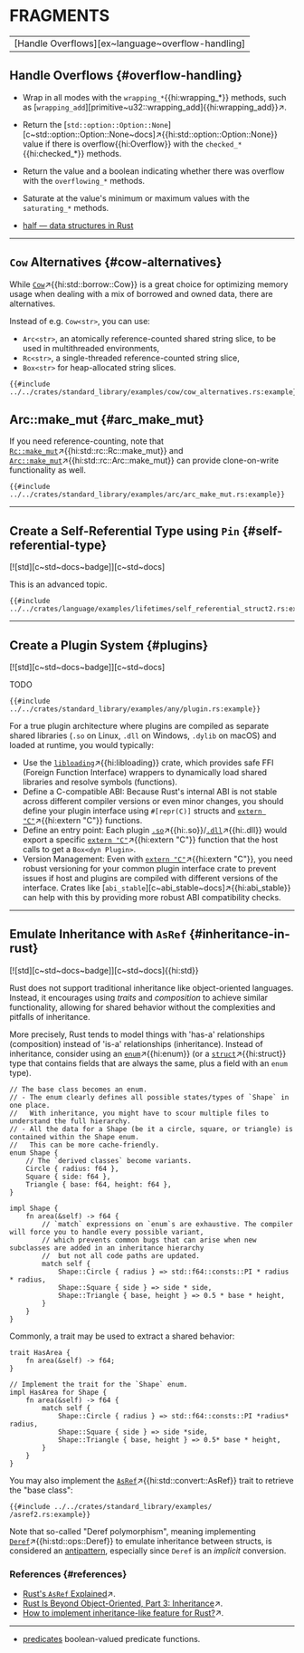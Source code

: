 # FRAGMENTS

||
|---|
| [Handle Overflows][ex~language~overflow-handling] |

## Handle Overflows {#overflow-handling}

- Wrap in all modes with the `wrapping_*`{{hi:wrapping_*}} methods, such as [`wrapping_add`][primitive~u32::wrapping_add]{{hi:wrapping_add}}↗.
- Return the [`std::option::Option::None`][c~std::option::Option::None~docs]↗{{hi:std::option::Option::None}} value if there is overflow{{hi:Overflow}} with the `checked_*`{{hi:checked_*}} methods.
- Return the value and a boolean indicating whether there was overflow with the `overflowing_*` methods.
- Saturate at the value's minimum or maximum values with the `saturating_*` methods.

- [half — data structures in Rust](https://lib.rs/crates/half)

---

## `Cow` Alternatives {#cow-alternatives}

While [`Cow`](https://doc.rust-lang.org/std/borrow/enum.Cow.html)↗{{hi:std::borrow::Cow}} is a great choice for optimizing memory usage when dealing with a mix of borrowed and owned data, there are alternatives.

Instead of e.g. `Cow<str>`, you can use:

- `Arc<str>`, an atomically reference-counted shared string slice, to be used in multithreaded environments,
- `Rc<str>`, a single-threaded reference-counted string slice,
- `Box<str>` for heap-allocated string slices.

```rust,editable
{{#include ../../crates/standard_library/examples/cow/cow_alternatives.rs:example}}
```

## Arc::make_mut {#arc_make_mut}

If you need reference-counting, note that [`Rc::make_mut`](https://doc.rust-lang.org/std/rc/struct.Rc.html#method.make_mut)↗{{hi:std::rc::Rc::make_mut}} and [`Arc::make_mut`](https://doc.rust-lang.org/std/sync/struct.Arc.html#method.make_mut)↗{{hi:std::rc::Arc::make_mut}} can provide clone-on-write functionality as well.

```rust,editable
{{#include ../../crates/standard_library/examples/arc/arc_make_mut.rs:example}}
```

---

## Create a Self-Referential Type using `Pin` {#self-referential-type}

[![std][c~std~docs~badge]][c~std~docs]

This is an advanced topic.

```rust,editable
{{#include ../../crates/language/examples/lifetimes/self_referential_struct2.rs:example}}
```

---

## Create a Plugin System {#plugins}

[![std][c~std~docs~badge]][c~std~docs]

TODO

```rust,editable
{{#include ../../crates/standard_library/examples/any/plugin.rs:example}}
```

For a true plugin architecture where plugins are compiled as separate shared libraries (`.so` on Linux, `.dll` on Windows, `.dylib` on macOS) and loaded at runtime, you would typically:

- Use the [`libloading`](https://crates.io/crates/libloading)↗{{hi:libloading}} crate, which provides safe FFI (Foreign Function Interface) wrappers to dynamically load shared libraries and resolve symbols (functions).
- Define a C-compatible ABI: Because Rust's internal ABI is not stable across different compiler versions or even minor changes, you should define your plugin interface using `#[repr(C)]` structs and [`extern "C"`](https://doc.rust-lang.org/std/keyword.extern.html)↗{{hi:extern "C"}} functions.
- Define an entry point: Each plugin [`.so`](https://fileinfo.com/extension/so)↗{{hi:.so}}/[`.dll`](https://fileinfo.com/extension/dll)↗{{hi:.dll}} would export a specific [`extern "C"`](https://doc.rust-lang.org/std/keyword.extern.html)↗{{hi:extern "C"}} function that the host calls to get a `Box<dyn Plugin>`.
- Version Management: Even with [`extern "C"`](https://doc.rust-lang.org/std/keyword.extern.html)↗{{hi:extern "C"}}, you need robust versioning for your common plugin interface crate to prevent issues if host and plugins are compiled with different versions of the interface. Crates like [`abi_stable`][c~abi_stable~docs]↗{{hi:abi_stable}} can help with this by providing more robust ABI compatibility checks.

---

## Emulate Inheritance with `AsRef` {#inheritance-in-rust}

[![std][c~std~docs~badge]][c~std~docs]{{hi:std}}

Rust does not support traditional inheritance like object-oriented languages. Instead, it encourages using _traits_ and _composition_ to achieve similar functionality, allowing for shared behavior without the complexities and pitfalls of inheritance.

More precisely, Rust tends to model things with 'has-a' relationships (composition) instead of 'is-a' relationships (inheritance). Instead of inheritance, consider using an [`enum`](https://doc.rust-lang.org/std/keyword.enum.html)↗{{hi:enum}} (or a [`struct`](https://doc.rust-lang.org/std/keyword.struct.html)↗{{hi:struct}} type that contains fields that are always the same, plus a field with an `enum` type).

```rust,noplayground
// The base class becomes an enum.
// - The enum clearly defines all possible states/types of `Shape` in one place.
//   With inheritance, you might have to scour multiple files to understand the full hierarchy.
// - All the data for a Shape (be it a circle, square, or triangle) is contained within the Shape enum.
//   This can be more cache-friendly.
enum Shape {
    // The `derived classes` become variants.
    Circle { radius: f64 },
    Square { side: f64 },
    Triangle { base: f64, height: f64 },
}

impl Shape {
    fn area(&self) -> f64 {
        // `match` expressions on `enum`s are exhaustive. The compiler will force you to handle every possible variant,
        // which prevents common bugs that can arise when new subclasses are added in an inheritance hierarchy
        //  but not all code paths are updated.
        match self {
            Shape::Circle { radius } => std::f64::consts::PI * radius * radius,
            Shape::Square { side } => side * side,
            Shape::Triangle { base, height } => 0.5 * base * height,
        }
    }
}
```

Commonly, a trait may be used to extract a shared behavior:

```rust,noplayground
trait HasArea {
    fn area(&self) -> f64;
}

// Implement the trait for the `Shape` enum.
impl HasArea for Shape {
    fn area(&self) -> f64 {
        match self {
            Shape::Circle { radius } => std::f64::consts::PI *radius* radius,
            Shape::Square { side } => side *side,
            Shape::Triangle { base, height } => 0.5* base * height,
        }
    }
}
```

You may also implement the [`AsRef`](https://doc.rust-lang.org/std/convert/trait.AsRef.html)↗{{hi:std::convert::AsRef}} trait to retrieve the "base class":

```rust,editable
{{#include ../../crates/standard_library/examples/  /asref2.rs:example}}
```

Note that so-called "Deref polymorphism", meaning implementing [`Deref`](https://doc.rust-lang.org/std/ops/trait.Deref.html)↗{{hi:std::ops::Deref}} to emulate inheritance between structs, is considered an [antipattern](https://github.com/rust-unofficial/patterns/blob/main/src/anti_patterns/deref.md), especially since `Deref` is an _implicit_ conversion.

### References {#references}

- [Rust's `AsRef` Explained](https://oliverjumpertz.com/blog/rusts-asref-explained/)↗.
- [Rust Is Beyond Object-Oriented, Part 3: Inheritance](https://www.thecodedmessage.com/posts/oop-3-inheritance)↗.
- [How to implement inheritance-like feature for Rust?](https://users.rust-lang.org/t/how-to-implement-inheritance-like-feature-for-rust/31159/21)↗.

---

- [predicates](https://lib.rs/crates/predicates) boolean-valued predicate functions.
